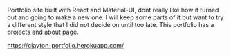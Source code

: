 Portfolio site built with React and Material-UI, dont really like how it turned out and going to make a new one. I will keep some parts of it but want to try a different style that I did not decide on until too late. This portfolio has a projects and about page. 

https://clayton-portfolio.herokuapp.com/
